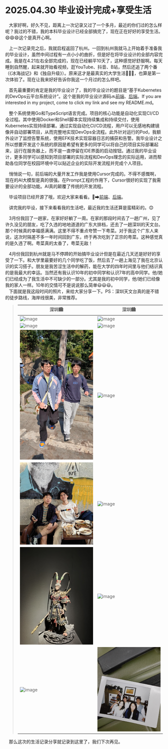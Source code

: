 # 2025.04.30 毕业设计完成+享受生活

&nbsp;&nbsp; 大家好啊，好久不见，距离上一次记录又过了一个多月，最近的你们过的怎么样呢？我过的不错，我的本科毕业设计已经全部搞完了，现在正在好好的享受生活。😄😄😄这个是真开心啊。  

&nbsp;&nbsp; 上一次记录完之后，我就启程返回了杭州。一回到杭州我就马上开始着手准备我的毕业设计，虽然中间过程有一点小小的曲折，但是好在将毕业设计的全部内容完成。我是在4.21左右全部完成的，现在已经躺平10天了，这种感觉好舒服啊。每天睡到自然醒，起来就开始看视频，逛YouTube、抖音、B站，然后还追了两个番（《冰海战记》和《独自升级》）。原来这才是最真实的大学生活🤗🐱‍🚀，也算是第一次体验了。现在让我来好好告诉你我这一个月过的怎么样吧。   

&nbsp;&nbsp; 首先最重要的肯定是我的毕业设计了，我的毕业设计的题目是“基于Kubernetes的DevOps云平台系统设计”。这个是我的毕业设计源码🔜[前端](https://github.com/ZZGADA/easy-deploy-fe)、[后端](https://github.com/ZZGADA/easy-daploy)。If you are interested in my project, come to click my link and see my README.md。  

&nbsp;&nbsp; 整个系统使用Go和TypeScript语言完成。项目的核心功能是自动化实现CI/CD全过程。其中使用Docker和Shell脚本实现持续集成和持续交付，使用Kubernetes实现持续部署。通过实现自动化CI/CD流程，用户可以无感地构建镜像并自动部署项目，从而完整地实现DevOps全流程。此外针对运行的Pod，我额外设计了监控告警系统，使用EFK技术实现容器日志的捕获和告警。我毕业设计之所以想要开发这个系统的原因是希望有更多的同学可以将自己的项目实际部署起来，运行在服务器上，而不是一直停留在IDE界面的启动按钮。通过我的毕业设计，更多同学可以感知到项目部署的实际流程和DevOps理念的实际运用，进而帮助各位同学在校园环境中可以贴近企业的实际开发流程并完成个人项目。

&nbsp;&nbsp; 悄悄说一句，前后端的大量开发工作我是使用Cursor完成的。不得不感慨啊，现在的AI大模型是真的很强。在Prompt工程的作用下，Cursor很好的实现了我需要设计的全部功能。AI真的颠覆了传统的开发流程。

&nbsp;&nbsp; 毕设项目已经开源了哦，欢迎大家来看看。🚀➡[前端](https://github.com/ZZGADA/easy-deploy-fe)、[后端](https://github.com/ZZGADA/easy-daploy)。     


&nbsp;&nbsp; 讲完我的毕设，接下来看看我的生活吧，最近我的生活还算是蛮精彩的。😊

&nbsp;&nbsp; 3月份我回了一趟家，在家好好躺了一周。在家的那段时间去了一趟广州，见了许久没见的朋友，吃了久违的地地道道的广东大排档，还去了一趟深圳的天文台。那个时候真的幸福感满满。这里不得不重点夸赞一下粤菜。对于我这个广东人来说，这次时隔差不多一年时间回到广东，终于再次吃到了正宗的粤菜。这种感觉真的是久违了啊。粤菜真的太香了，粤菜无敌！

&nbsp;&nbsp; 4月份我回到杭州就是马不停蹄的开始搞毕业设计但是在最近几天还是好好的享受了一下。和大学里最要好的几个同学吃了饭，然后去了一趟上海见了我在北京认识的实习搭子。朋友是我苦涩生活中的解药，能在大学的四年时间里与他们结识真的是我最大的幸运。当然还有我认识10年的初中同学和认识7年的高中同学。他/她们已经成为了我生活中不可缺少的一部分。尤其是我的初中同学，他/她们已经像我的家人一样。10年的交情可不是说说那么简单😃😃😃。   
&nbsp;&nbsp;  下面就是我这段时间的照片，来给大家分享一下。PS：深圳天文台真的是不错的徒步路线，海岸线很美，非常推荐。



> | 深圳🏙                                            | 深圳🏙                                          |
> |---------------------------------------------------|----------------------------------------------------|
> | ![image](../../ZZGEDA\ggMemory\4f1eb95ec8782482634c4c1cefb175b.jpg) | ![image](../..//ZZGEDA/ggMemory/f00f1fbe07d3a5f3fb7fc83a23d79c2.jpg)  |
> | ![image](../..\ZZGEDA\ggMemory\45aaa9fa8709b31f5b4589f845e01ed.jpg) | ![image](../..\ZZGEDA\ggMemory\dc52aa39f1a7388058c1d02664c67f5.jpg)  |
> | ![image](../..\ZZGEDA\ggMemory\a4f5f5317ad274624f9787142546144.jpg) | ![image](../..\ZZGEDA\ggMemory\9c321d600efd20bdbf5a53205641236.jpg)  |  
> | ![image](../..\ZZGEDA\ggMemory\06094314a19a86dadd42b50bc3247f1.jpg) | ![image](../..\ZZGEDA\ggMemory\840d014b09a3321d5c246be5a92412e.jpg)  |
> | ![image](../..\ZZGEDA\ggMemory\d79c7ca18b7302d5f9b1364e0f4d958.jpg) | ![image](../..\ZZGEDA\ggMemory\d7f5ffe4307e1406f3fe4041df9d0ed.jpg)  |
> | ![image](../..\ZZGEDA\ggMemory\83f43712714862c94ab1c0825545e83.jpg) | ![image](../..\ZZGEDA\ggMemory\e2f8bef3a52131aaddf16ef7a190156.jpg)  |   



&nbsp;&nbsp; 那么这次的生活记录分享就记录到这里了，我们下次再见。